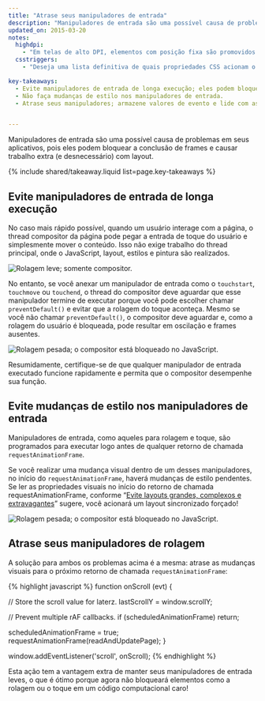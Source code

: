 ```yaml
---
title: "Atrase seus manipuladores de entrada"
description: "Manipuladores de entrada são uma possível causa de problemas em seus aplicativos, pois eles podem bloquear a conclusão de frames e causar trabalho extra (e desnecessário) com layout."
updated_on: 2015-03-20
notes:
  highdpi:
    - "Em telas de alto DPI, elementos com posição fixa são promovidos automaticamente para sua própria camada de compositor. Esse não é o caso em dispositivos de DPI baixo porque a promoção altera a renderização do texto de subpixel para escala de cinza e a promoção da camada precisa ser realizada manualmente."
  csstriggers:
    - "Deseja uma lista definitiva de quais propriedades CSS acionam o layout, pintura ou composição? Veja <a href='http://csstriggers.com/'>Acionadores CSS</a>."

key-takeaways:
  - Evite manipuladores de entrada de longa execução; eles podem bloquear a rolagem.
  - Não faça mudanças de estilo nos manipuladores de entrada.
  - Atrase seus manipuladores; armazene valores de evento e lide com as mudanças de estilo no próximo retorno de chamada requestAnimationFrame.


---
```

<p class="intro">
  Manipuladores de entrada são uma possível causa de problemas em seus aplicativos, pois eles podem bloquear a conclusão de frames e causar trabalho extra (e desnecessário) com layout.
</p>

{% include shared/takeaway.liquid list=page.key-takeaways %}

## Evite manipuladores de entrada de longa execução

No caso mais rápido possível, quando um usuário interage com a página, o thread compositor da página pode pegar a entrada de toque do usuário e simplesmente mover o conteúdo. Isso não exige trabalho do thread principal, onde o JavaScript, layout, estilos e pintura são realizados.

<img src="images/debounce-your-input-handlers/compositor-scroll.jpg" class="center" alt="Rolagem leve; somente compositor.">

No entanto, se você anexar um manipulador de entrada como o `touchstart`, `touchmove` ou `touchend`, o thread do compositor deve aguardar que esse manipulador termine de executar porque você pode escolher chamar `preventDefault()` e evitar que a rolagem do toque aconteça. Mesmo se você não chamar `preventDefault()`, o compositor deve aguardar e, como a rolagem do usuário é bloqueada, pode resultar em oscilação e frames ausentes.

<img src="images/debounce-your-input-handlers/ontouchmove.jpg" class="center" alt="Rolagem pesada; o compositor está bloqueado no JavaScript.">

Resumidamente, certifique-se de que qualquer manipulador de entrada executado funcione rapidamente e permita que o compositor desempenhe sua função.

## Evite mudanças de estilo nos manipuladores de entrada

Manipuladores de entrada, como aqueles para rolagem e toque, são programados para executar logo antes de qualquer retorno de chamada `requestAnimationFrame`.

Se você realizar uma mudança visual dentro de um desses manipuladores, no início do `requestAnimationFrame`, haverá mudanças de estilo pendentes. Se ler as propriedades visuais no início do retorno de chamada requestAnimationFrame, conforme “[Evite layouts grandes, complexos e extravagantes](avoid-large-complex-layouts-and-layout-thrashing)” sugere, você acionará um layout sincronizado forçado!

<img src="images/debounce-your-input-handlers/frame-with-input.jpg" class="center" alt="Rolagem pesada; o compositor está bloqueado no JavaScript.">

## Atrase seus manipuladores de rolagem

A solução para ambos os problemas acima é a mesma: atrase as mudanças visuais para o próximo retorno de chamada `requestAnimationFrame`:

{% highlight javascript %}
function onScroll (evt) {

  // Store the scroll value for laterz.
  lastScrollY = window.scrollY;

  // Prevent multiple rAF callbacks.
  if (scheduledAnimationFrame)
    return;

  scheduledAnimationFrame = true;
  requestAnimationFrame(readAndUpdatePage);
}

window.addEventListener('scroll', onScroll);
{% endhighlight %}

Esta ação tem a vantagem extra de manter seus manipuladores de entrada leves, o que é ótimo porque agora não bloqueará elementos como a rolagem ou o toque em um código computacional caro!


